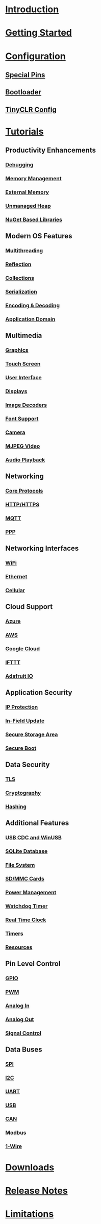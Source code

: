 # [Introduction](intro.md)

# [Getting Started](getting-started.md)

# [Configuration](configuration.md)
## [Special Pins](special-pins.md)
## [Bootloader](bootloader.md)
## [TinyCLR Config](tinyclr-config.md)

# [Tutorials](tutorials/intro.md)
## Productivity Enhancements
### [Debugging](tutorials/debugging.md)
### [Memory Management](tutorials/memory.md)
### [External Memory](tutorials/external-memory.md)
### [Unmanaged Heap](tutorials/unmanaged-heap.md)
### [NuGet Based Libraries](tutorials/nuget.md)

## Modern OS Features
### [Multithreading](tutorials/multithreading.md)
### [Reflection](tutorials/reflection.md)
### [Collections](tutorials/collections.md)
### [Serialization](tutorials/serialization.md)
### [Encoding & Decoding](tutorials/encoding-decoding.md)
### [Application Domain](tutorials/application-domain.md)

## Multimedia
### [Graphics](tutorials/graphics.md)
### [Touch Screen](tutorials/touch-screen.md)
### [User Interface](tutorials/user-interface.md)
### [Displays](tutorials/displays.md)
### [Image Decoders](tutorials/image-decoders.md)
### [Font Support](tutorials/font-support.md)
### [Camera](tutorials/camera.md)
### [MJPEG Video](tutorials/mjpeg-video.md)
### [Audio Playback](tutorials/audio-playback.md)

## Networking
### [Core Protocols](tutorials/core-protocols.md)
### [HTTP/HTTPS](tutorials/http-https.md)
### [MQTT](tutorials/mqtt.md)
### [PPP](tutorials/ppp.md)

## Networking Interfaces
### [WiFi](tutorials/wifi.md)
### [Ethernet](tutorials/ethernet.md)
### [Cellular](tutorials/cellular.md)

## Cloud Support
### [Azure](tutorials/azure.md)
### [AWS](tutorials/aws.md)
### [Google Cloud](tutorials/google-cloud.md)
### [IFTTT](tutorials/ifttt.md)
### [Adafruit IO](tutorials/adafruit-io.md)

## Application Security
### [IP Protection](tutorials/ip-protection.md)
### [In-Field Update](tutorials/in-field-update.md)
### [Secure Storage Area](tutorials/secure-storage-area.md)
### [Secure Boot](tutorials/secure-boot.md)

## Data Security
### [TLS](tutorials/tls.md)
### [Cryptography](tutorials/cryptography.md)
### [Hashing](tutorials/hashing.md)

## Additional Features
### [USB CDC and WinUSB](tutorials/usb-cdc-winusb.md)
### [SQLite Database](tutorials/sqlite-database.md)
### [File System](tutorials/file-system.md)
### [SD/MMC Cards](tutorials/sd-cards.md)
### [Power Management](tutorials/power-management.md)
### [Watchdog Timer](tutorials/watchdog-timer.md)
### [Real Time Clock](tutorials/real-time-clock.md)
### [Timers](tutorials/timers.md)
### [Resources](tutorials/resources.md)

## Pin Level Control
### [GPIO](tutorials/gpio.md)
### [PWM](tutorials/pwm.md)
### [Analog In](tutorials/analog-in.md)
### [Analog Out](tutorials/analog-out.md)
### [Signal Control](tutorials/signal-control.md)

## Data Buses
### [SPI](tutorials/spi.md)
### [I2C](tutorials/i2c.md)
### [UART](tutorials/uart.md)
### [USB](tutorials/usb.md)
### [CAN](tutorials/can.md)
### [Modbus](tutorials/modbus.md)
### [1-Wire](tutorials/1-wire.md)

# [Downloads](downloads.md)
# [Release Notes](release-notes.md)
# [Limitations](limitations.md)
